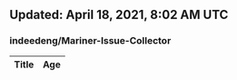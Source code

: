 ## Updated: April 18, 2021, 8:02 AM UTC


### indeedeng/Mariner-Issue-Collector
|**Title**|**Age**|
|:----|:----|
